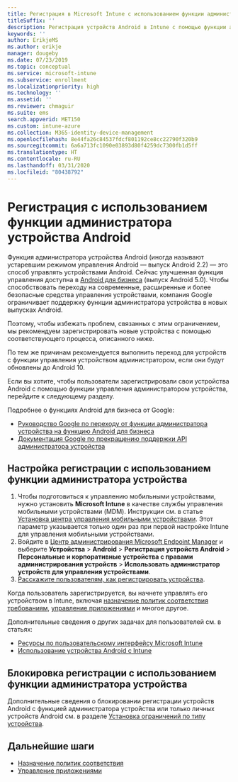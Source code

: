 ```yaml
---
title: Регистрация в Microsoft Intune с использованием функции администратора устройства Android
titleSuffix: ''
description: Регистрация устройств Android в Intune с помощью функции администратора устройства.
keywords: ''
author: ErikjeMS
ms.author: erikje
manager: dougeby
ms.date: 07/23/2019
ms.topic: conceptual
ms.service: microsoft-intune
ms.subservice: enrollment
ms.localizationpriority: high
ms.technology: ''
ms.assetid: ''
ms.reviewer: chmaguir
ms.suite: ems
search.appverid: MET150
ms.custom: intune-azure
ms.collection: M365-identity-device-management
ms.openlocfilehash: 8e44fa26c84537fdcf801192ce8cc22790f320b9
ms.sourcegitcommit: 6a6a713fc1090e03893d80f4259dc7300fb1d5ff
ms.translationtype: HT
ms.contentlocale: ru-RU
ms.lasthandoff: 03/31/2020
ms.locfileid: "80438792"
---
```

# <a name="android-device-administrator-enrollment"></a>Регистрация с использованием функции администратора устройства Android

Функция администратора устройства Android (иногда называют устаревшим режимом управления Android — выпуск Android 2.2) — это способ управлять устройствами Android. Сейчас улучшенная функция управления доступна в [Android для бизнеса](https://www.android.com/enterprise/management/) (выпуск Android 5.0). Чтобы способствовать переходу на современные, расширенные и более безопасные средства управления устройствами, компания Google ограничивает поддержку функции администратора устройства в новых выпусках Android.

Поэтому, чтобы избежать проблем, связанных с этим ограничением, мы рекомендуем зарегистрировать новые устройства с помощью соответствующего процесса, описанного ниже.

По тем же причинам рекомендуется выполнить переход для устройств с функции управления устройством администратором, если они будут обновлены до Android 10. 

Если вы хотите, чтобы пользователи зарегистрировали свои устройства Android с помощью функции управления администратором устройства, перейдите к следующему разделу.  

Подробнее о функциях Android для бизнеса от Google:
- [Руководство Google по переходу от функции администратора устройства на функцию Android для бизнеса](http://static.googleusercontent.com/media/android.com/en/enterprise/static/2016/pdfs/enterprise/Android-Enterprise-Migration-Bluebook_2019.pdf)
- [Документация Google по прекращению поддержки API администратора устройства](https://developers.google.com/android/work/device-admin-deprecation)

## <a name="set-up-device-administrator-enrollment"></a>Настройка регистрации с использованием функции администратора устройства

1. Чтобы подготовиться к управлению мобильными устройствами, нужно установить **Microsoft Intune** в качестве службы управления мобильными устройствами (MDM). Инструкции см. в статье [Установка центра управления мобильными устройствами](../fundamentals/mdm-authority-set.md). Этот параметр указывается только один раз при первой настройке Intune для управления мобильными устройствами.
2. Войдите в [Центр администрирования Microsoft Endpoint Manager](https://go.microsoft.com/fwlink/?linkid=2109431) и выберите **Устройства** > **Android** > **Регистрация устройств Android** > **Персональные и корпоративные устройства с правами администрирования устройств** > **Использовать администратор устройств для управления устройствами**.
3. [Расскажите пользователям, как регистрировать устройства](../user-help/enroll-device-android-company-portal.md).  

Когда пользователь зарегистрируется, вы начнете управлять его устройством в Intune, включая [назначение политик соответствия требованиям](../protect/compliance-policy-create-android.md), [управление приложениями](../apps/app-management.md) и многое другое.

Дополнительные сведения о других задачах для пользователей см. в статьях:
- [Ресурсы по пользовательскому интерфейсу Microsoft Intune](../fundamentals/end-user-educate.md)
- [Использование устройства Android с Intune](https://docs.microsoft.com/mem/intune/user-help/why-enroll-android-device)


## <a name="block-device-administrator-enrollment"></a>Блокировка регистрации с использованием функции администратора устройства
Дополнительные сведения о блокировании регистрации устройств Android с функцией администратора устройства или только личных устройств Android см. в разделе [Установка ограничений по типу устройства](enrollment-restrictions-set.md).


## <a name="next-steps"></a>Дальнейшие шаги
- [Назначение политик соответствия](../protect/compliance-policy-create-android.md)
- [Управление приложениями](../apps/app-management.md)
